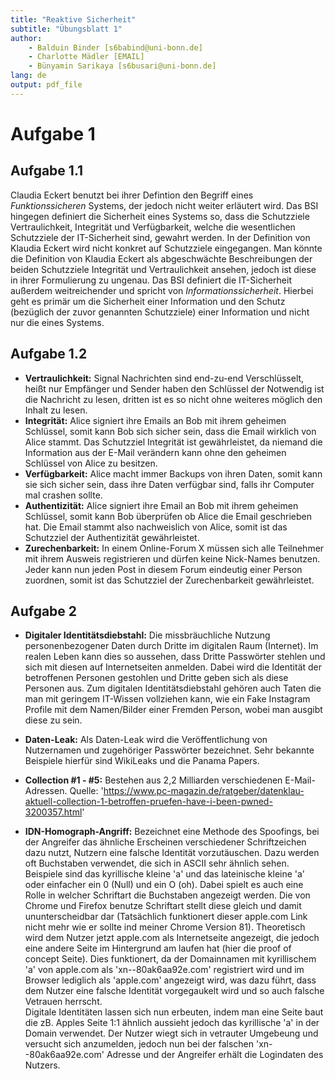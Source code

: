 ```yaml
---
title: "Reaktive Sicherheit"
subtitle: "Übungsblatt 1"
author: 
	- Balduin Binder [s6babind@uni-bonn.de]
	- Charlotte Mädler [EMAIL]
	- Bünyamin Sarikaya [s6busari@uni-bonn.de]
lang: de
output: pdf_file
---
```


# Aufgabe 1

## Aufgabe 1.1

Claudia Eckert benutzt bei ihrer Defintion den Begriff eines *Funktionssicheren* Systems, der jedoch nicht weiter erläutert wird. Das BSI hingegen definiert die Sicherheit eines Systems so, dass die Schutzziele Vertraulichkeit, Integrität und Verfügbarkeit, welche die wesentlichen Schutzziele der IT-Sicherheit sind, gewahrt werden. In der Definition von Klaudia Eckert wird nicht konkret auf Schutzziele eingegangen. Man könnte die Definition von Klaudia Eckert als abgeschwächte Beschreibungen der beiden Schutzziele Integrität und Vertraulichkeit ansehen, jedoch ist diese in ihrer Formulierung zu ungenau. Das BSI definiert die IT-Sicherheit außerdem weitreichender und spricht von *Informationssicherheit*. Hierbei geht es primär um die Sicherheit einer Information und den Schutz (bezüglich der zuvor genannten Schutzziele) einer Information und nicht nur die eines Systems.

## Aufgabe 1.2

- **Vertraulichkeit:** Signal Nachrichten sind end-zu-end Verschlüsselt, heißt nur Empfänger und Sender haben den Schlüssel der Notwendig ist die Nachricht zu lesen, dritten ist es so nicht ohne weiteres möglich den Inhalt zu lesen.
- **Integrität:** Alice signiert ihre Emails an Bob mit ihrem geheimen Schlüssel, somit kann Bob sich sicher sein, dass die Email wirklich von Alice stammt. Das Schutzziel Integrität ist gewährleistet, da niemand die Information aus der E-Mail verändern kann ohne den geheimen Schlüssel von Alice zu besitzen.
- **Verfügbarkeit:** Alice macht immer Backups von ihren Daten, somit kann sie sich sicher sein, dass ihre Daten verfügbar sind, falls ihr Computer mal crashen sollte.
- **Authentizität:** Alice signiert ihre Email an Bob mit ihrem geheimen Schlüssel, somit kann Bob überprüfen ob Alice die Email geschrieben hat. Die Email stammt also nachweislich von Alice, somit ist das Schutzziel der Authentizität gewährleistet.
- **Zurechenbarkeit:** In einem Online-Forum X müssen sich alle Teilnehmer mit ihrem Ausweis registrieren und dürfen keine Nick-Names benutzen. Jeder kann nun jeden Post in diesem Forum eindeutig einer Person zuordnen, somit ist das Schutzziel der Zurechenbarkeit gewährleistet.

## Aufgabe 2

- **Digitaler Identitätsdiebstahl:** Die missbräuchliche Nutzung personenbezogener Daten durch Dritte im digitalen Raum (Internet). Im realen Leben kann dies so aussehen, dass Dritte Passwörter stehlen und sich mit diesen auf Internetseiten anmelden. Dabei wird die Identität der betroffenen Personen gestohlen und Dritte geben sich als diese Personen aus. Zum digitalen Identitätsdiebstahl gehören auch Taten die man mit geringem IT-Wissen vollziehen kann, wie ein Fake Instagram Profile mit dem Namen/Bilder einer Fremden Person, wobei man ausgibt diese zu sein.
- **Daten-Leak:** Als Daten-Leak wird die Veröffentlichung von Nutzernamen und zugehöriger Passwörter bezeichnet. Sehr bekannte Beispiele hierfür sind WikiLeaks und die Panama Papers.
- **Collection #1 - #5:** Bestehen aus 2,2 Milliarden verschiedenen E-Mail-Adressen. Quelle: 'https://www.pc-magazin.de/ratgeber/datenklau-aktuell-collection-1-betroffen-pruefen-have-i-been-pwned-3200357.html'

- **IDN-Homograph-Angriff:** Bezeichnet eine Methode des Spoofings, bei der Angreifer das ähnliche Erscheinen verschiedener Schriftzeichen dazu nutzt, Nutzern eine falsche Identität vorzutäuschen. Dazu werden oft Buchstaben verwendet, die sich in ASCII sehr ähnlich sehen. Beispiele sind das kyrillische kleine 'a' und das lateinische kleine 'a' oder einfacher ein 0 (Null) und ein O (oh). Dabei spielt es auch eine Rolle in welcher Schriftart die Buchstaben angezeigt werden. Die von Chrome und Firefox benutze Schriftart stellt diese gleich und damit ununterscheidbar dar (Tatsächlich funktionert dieser apple.com Link nicht mehr wie er sollte ind meiner Chrome Version 81). Theoretisch wird dem Nutzer jetzt apple.com als Internetseite angezeigt, die jedoch eine andere Seite im Hintergrund am laufen hat (hier die proof of concept Seite). Dies funktionert, da der Domainnamen mit kyrillischem 'a' von apple.com als 'xn--80ak6aa92e.com' registriert wird und im Browser lediglich als 'apple.com' angezeigt wird, was dazu führt, dass dem Nutzer eine falsche Identität vorgegaukelt wird und so auch falsche Vetrauen herrscht.  
Digitale Identitäten lassen sich nun erbeuten, indem man eine Seite baut die zB. Apples Seite 1:1 ähnlich aussieht jedoch das kyrillische 'a' in der Domain verwendet. Der Nutzer wiegt sich in vetrauter Umgebeung und versucht sich anzumelden, jedoch nun bei der falschen 'xn--80ak6aa92e.com' Adresse und der Angreifer erhält die Logindaten des Nutzers.
